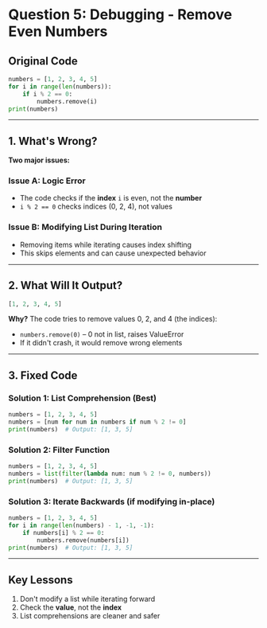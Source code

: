 
# Question 5: Debugging - Remove Even Numbers

## Original Code
```python
numbers = [1, 2, 3, 4, 5]
for i in range(len(numbers)):
    if i % 2 == 0:
        numbers.remove(i)
print(numbers)
```

---

## 1. What's Wrong?

**Two major issues:**

### Issue A: Logic Error
- The code checks if the **index** `i` is even, not the **number**
- `i % 2 == 0` checks indices (0, 2, 4), not values

### Issue B: Modifying List During Iteration
- Removing items while iterating causes index shifting
- This skips elements and can cause unexpected behavior

---

## 2. What Will It Output?
```python
[1, 2, 3, 4, 5]
```

**Why?** The code tries to remove values 0, 2, and 4 (the indices):
- `numbers.remove(0)` – 0 not in list, raises ValueError
- If it didn't crash, it would remove wrong elements

---

## 3. Fixed Code

### Solution 1: List Comprehension (Best)
```python
numbers = [1, 2, 3, 4, 5]
numbers = [num for num in numbers if num % 2 != 0]
print(numbers)  # Output: [1, 3, 5]
```

### Solution 2: Filter Function
```python
numbers = [1, 2, 3, 4, 5]
numbers = list(filter(lambda num: num % 2 != 0, numbers))
print(numbers)  # Output: [1, 3, 5]
```

### Solution 3: Iterate Backwards (if modifying in-place)
```python
numbers = [1, 2, 3, 4, 5]
for i in range(len(numbers) - 1, -1, -1):
    if numbers[i] % 2 == 0:
        numbers.remove(numbers[i])
print(numbers)  # Output: [1, 3, 5]
```

---

## Key Lessons
1. Don't modify a list while iterating forward
2. Check the **value**, not the **index**
3. List comprehensions are cleaner and safer
